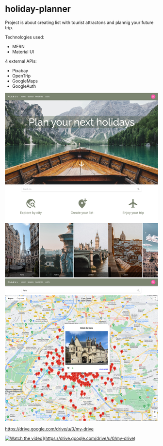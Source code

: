 # holiday-planner
Project is about creating list with tourist attractons and plannig your future trip.

Technologies used:
- MERN
- Material UI 

4 external APIs: 
- Pixabay
- OpenTrip
- GoogleMaps
- GoogleAuth

<img src="./client/src/images/PLANitmain.png" width="700" title="main page">
<img src="./client/src/images/PLANitsearch.png" width="700" title="search page">


https://drive.google.com/drive/u/0/my-drive

[![Watch the video]([https://i.imgur.com/vKb2F1B.png)](https://youtu.be/vt5fpE0bzSY)](https://drive.google.com/drive/u/0/my-drive)
